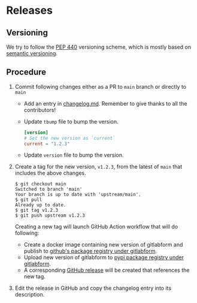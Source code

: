 # Releases

## Versioning

We try to follow the [PEP 440](https://peps.python.org/pep-0440/) versioning scheme, which is mostly based on [semantic versioning](https://semver.org/).

## Procedure

1. Commit following changes either as a PR to `main` branch or directly to `main`
    * Add an entry in [changelog.md](../changelog.md). Remember to give thanks to all the contributors!
    * Update `tbump` file to bump the version.

        ```toml
        [version]
        # Set the new version as `current`
        current = "1.2.3"
        ```

    * Update `version` file to bump the version.

2. Create a tag for the new version, `v1.2.3`, from the latest of `main` that includes the above changes.

    ```shell
    $ git checkout main
    Switched to branch 'main'
    Your branch is up to date with 'upstream/main'.
    $ git pull
    Already up to date.
    $ git tag v1.2.3
    $ git push upstream v1.2.3
    ```

    Creating a new tag will launch GitHub Action workflow that will do following:

    - Create a docker image containing new version of gitlabform and publish to [github's package registry under gitlabform](https://github.com/gitlabform/gitlabform/pkgs/container/gitlabform).
    - Upload new version of gitlabform to [pypi package registry under gitlabform](https://pypi.org/project/gitlabform/).
    - A corresponding [GitHub release](https://github.com/gitlabform/gitlabform/releases) will be created that references the new tag.

3. Edit the release in GitHub and copy the changelog entry into its description.
